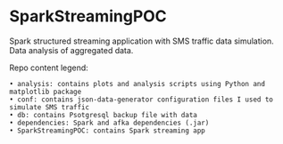 # SparkStreamingPOC
Spark structured streaming application with SMS traffic data simulation.
Data analysis of aggregated data.

Repo content legend:

    • analysis: contains plots and analysis scripts using Python and matplotlib package
    • conf: contains json-data-generator configuration files I used to simulate SMS traffic
    • db: contains Psotgresql backup file with data
    • dependencies: Spark and afka dependencies (.jar)
    • SparkStreamingPOC: contains Spark streaming app
